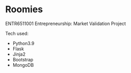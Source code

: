 # Roomies

ENTR6511001 Entrepreneurship: Market Validation Project

Tech used:
- Python3.9
- Flask
- Jinja2
- Bootstrap
- MongoDB